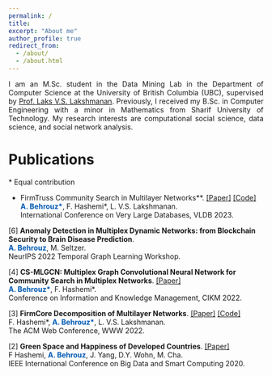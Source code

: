 ```yaml
---
permalink: /
title: 
excerpt: "About me"
author_profile: true
redirect_from: 
  - /about/
  - /about.html
---
```


<p align="justify">
I am an M.Sc. student in the Data Mining Lab in the Department of Computer Science at the University of British Columbia (UBC), supervised by <a href="https://www.cs.ubc.ca/~laks/">Prof. Laks V.S. Lakshmanan</a>.
Previously, I received my B.Sc. in Computer Engineering with a minor in Mathematics from  Sharif University of Technology.
 My research interests are computational social science, data science, and social network analysis.     
</p>
  

  
# Publications

\* Equal contribution

* FirmTruss Community Search in Multilayer Networks**. [[Paper]](https://arxiv.org/pdf/2205.00742.pdf) [[Code]](https://github.com/joint-em/FTCS)  
**<span style="color:#0059b3;">A. Behrouz\*</span>**, F. Hashemi\*, L. V.S. Lakshmanan.  
International Conference on Very Large Databases, VLDB 2023.  

[6] **Anomaly Detection in Multiplex Dynamic Networks: from Blockchain Security to Brain Disease Prediction**.  
**<span style="color:#0059b3;">A. Behrouz</span>**, M. Seltzer.  
NeurIPS 2022 Temporal Graph Learning Workshop.  


[4] **CS-MLGCN: Multiplex Graph Convolutional Neural Network for Community Search in Multiplex Networks**. [[Paper]](https://arxiv.org/pdf/2210.08811.pdf)  
**<span style="color:#0059b3;">A. Behrouz\*</span>**, F. Hashemi\*.  
Conference on Information and Knowledge Management, CIKM 2022.  


[3] **FirmCore Decomposition of Multilayer Networks**. [[Paper]](https://arxiv.org/pdf/2208.11200.pdf) [[Code]](https://github.com/joint-em/FirmCore)  
F. Hashemi*, **<span style="color:#0059b3;">A. Behrouz\*</span>**, L. V.S. Lakshmanan.  
The ACM Web Conference, WWW 2022.  

[2] **Green Space and Happiness of Developed Countries**. [[Paper]](https://www.researchgate.net/profile/Donghee-Wohn/publication/340812176_Green_Space_and_Happiness_of_Developed_Countries/links/5ef9754945851550507b0766/Green-Space-and-Happiness-of-Developed-Countries.pdf)  
F Hashemi, **<span style="color:#0059b3;">A. Behrouz</span>**, J. Yang, D.Y. Wohn, M. Cha.  
IEEE International Conference on Big Data and Smart Computing 2020. 
